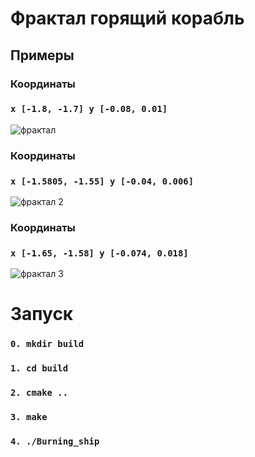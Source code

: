 # Фрактал горящий корабль

## **Примеры**
### Координаты
### `x [-1.8, -1.7] y [-0.08, 0.01]`
![фрактал](https://github.com/rubyqwerty/Burning-ship-fractal/assets/44926523/ef0f1e03-2b4d-4080-9502-008f9f623288)

### Координаты
### `x [-1.5805, -1.55] y [-0.04, 0.006]`
![фрактал 2](https://github.com/rubyqwerty/Burning-ship-fractal/assets/44926523/17f9bcfd-f370-4558-8f3d-bea242316f42)

### Координаты
### `x [-1.65, -1.58] y [-0.074, 0.018]`
![фрактал 3](https://github.com/rubyqwerty/Burning-ship-fractal/assets/44926523/2b008c1f-7615-4346-9002-625e293104f0)


# **Запуск**
###  `0. mkdir build`
### `1. cd build`
### `2. cmake ..`
### `3. make`
### `4. ./Burning_ship`
